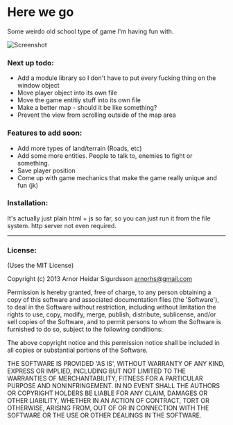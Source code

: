 # Here we go

Some weirdo old school type of game I'm having fun with.

![Screenshot](http://f.cl.ly/items/210s0H2e1N3O1a3Z2S2o/Screen%20Shot%202013-03-12%20at%2012.57.07%20AM.png)

### Next up todo:
- Add a module library so I don't have to put every fucking thing on the window object
- Move player object into its own file
- Move the game entitiy stuff into its own file
- Make a better map - should it be like something?
- Prevent the view from scrolling outside of the map area

### Features to add soon:
- Add more types of land/terrain (Roads, etc)
- Add some more entities. People to talk to, enemies to fight or something.
- Save player position
- Come up with game mechanics that make the game really unique and fun (jk)

### Installation:

It's actually just plain html + js so far, so you can just run it from the file
system. http server not even required.

---

### License:

(Uses the MIT License)

Copyright (c) 2013 Arnor Heidar Sigurdsson <arnorhs@gmail.com>

Permission is hereby granted, free of charge, to any person obtaining a
copy of this software and associated documentation files (the 'Software'), to
deal in the Software without restriction, including without limitation the rights
to use, copy, modify, merge, publish, distribute, sublicense, and/or sell copies
of the Software, and to permit persons to whom the Software is furnished to do
so, subject to the following conditions:

The above copyright notice and this permission notice shall be included in all
copies or substantial portions of the Software.

THE SOFTWARE IS PROVIDED 'AS IS', WITHOUT WARRANTY OF ANY KIND, EXPRESS OR
IMPLIED, INCLUDING BUT NOT LIMITED TO THE WARRANTIES OF MERCHANTABILITY, FITNESS
FOR A PARTICULAR PURPOSE AND NONINFRINGEMENT. IN NO EVENT SHALL THE AUTHORS OR
COPYRIGHT HOLDERS BE LIABLE FOR ANY CLAIM, DAMAGES OR OTHER LIABILITY, WHETHER
IN AN ACTION OF CONTRACT, TORT OR OTHERWISE, ARISING FROM, OUT OF OR IN
CONNECTION WITH THE SOFTWARE OR THE USE OR OTHER DEALINGS IN THE SOFTWARE.

